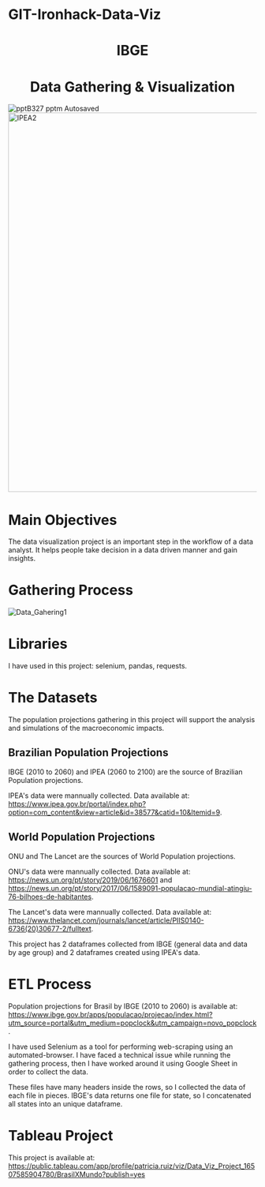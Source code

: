 # GIT-Ironhack-Data-Viz


<h1 align="center"> IBGE </h1>
<h1 align="center"> Data Gathering & Visualization </h1>

![pptB327 pptm  Autosaved](https://user-images.githubusercontent.com/99502330/164994707-b43b9598-98bc-4483-b4ed-d29d75056067.png)
<img width="769" alt="IPEA2" src="https://user-images.githubusercontent.com/99502330/165136309-76716eb0-0d28-431e-9cfb-657833b5d0c2.png">






<h1 align="left"> Main Objectives </h1>

The data visualization project is an important step in the workflow of a data analyst. It helps people take decision in a data driven manner and gain insights.




<h1 align="left"> Gathering Process </h1>

![Data_Gahering1](https://user-images.githubusercontent.com/99502330/164994735-d49ad9f4-b517-4ea8-a9ce-bea36561a0ad.jpg)


<h1 align="left"> Libraries </h1>

I have used in this project: selenium, pandas, requests.


<h1 align="left"> The Datasets </h1>



The population projections gathering in this project will support the analysis and simulations of the macroeconomic impacts.

<h2 align="left">  Brazilian Population Projections </h2>
  
IBGE (2010 to 2060) and IPEA (2060 to 2100) are the source of Brazilian Population projections. 

IPEA's data were mannually collected. Data available at: https://www.ipea.gov.br/portal/index.php?option=com_content&view=article&id=38577&catid=10&Itemid=9.



<h2 align="left">  World Population Projections </h2>

ONU and The Lancet are the sources of World Population projections.

ONU's data were mannually collected. Data available at: https://news.un.org/pt/story/2019/06/1676601 and https://news.un.org/pt/story/2017/06/1589091-populacao-mundial-atingiu-76-bilhoes-de-habitantes.

The Lancet's data were mannually collected. Data available at: https://www.thelancet.com/journals/lancet/article/PIIS0140-6736(20)30677-2/fulltext.

This project has 2 dataframes collected from IBGE (general data and data by age group) and 2 dataframes created using IPEA's data.

<h1 align="left"> ETL Process </h1>

Population projections for Brasil by IBGE (2010 to 2060) is available at: https://www.ibge.gov.br/apps/populacao/projecao/index.html?utm_source=portal&utm_medium=popclock&utm_campaign=novo_popclock. 

I have used Selenium as a tool for performing web-scraping using an automated-browser. I have faced a technical issue while running the gathering process, then I have worked around it using Google Sheet in order to collect the data.

These files have many headers inside the rows, so I collected the data of each file in pieces. IBGE's data returns one file for state, so I concatenated all states into an unique dataframe. 


<h1 align="left"> Tableau Project </h1>

This project is available at: https://public.tableau.com/app/profile/patricia.ruiz/viz/Data_Viz_Project_16507585904780/BrasilXMundo?publish=yes


